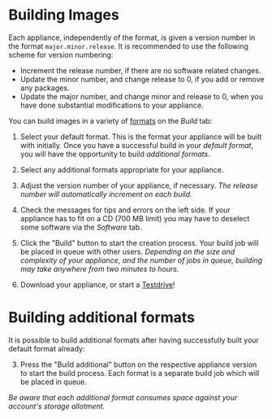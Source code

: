 # Building Images

Each appliance, independently of the format, is given a version number in the format `major.minor.release`. It is recommended to use the following scheme for version numbering:

* Increment the release number, if there are no software related changes.
* Update the minor number, and change release to 0, if you add or remove any packages.
* Update the major number, and change minor and release to 0, when you have done substantial modifications to your appliance.

You can build images in a variety of [formats](appliance-formats.html) on the *Build* tab:

1. Select your default format. This is the format your appliance will be built with initially. Once you have a successful build in your *default format*, you will have the opportunity to build *additional formats*.

2. Select any additional formats appropriate for your appliance.

4. Adjust the version number of your appliance, if necessary. *The release number will automatically increment on each build.*

5. Check the messages for tips and errors on the left side. If your appliance has to fit on a CD (700 MB limit) you may have to deselect some software via the *Software* tab.

6. Click the "Build" button to start the creation process. Your build job will be placed in queue with other users. *Depending on the size and complexity of your appliance, and the number of jobs in queue, building may take anywhere from two minutes to hours.*

7. Download your appliance, or start a [Testdrive](../quickstart/testdrive-your-appliance.html)!

# Building additional formats

It is possible to build additional formats after having successfully built your default format already:

3. Press the "Build additional" button on the respective appliance version to start the build process. Each format is a separate build job which will be placed in queue.

*Be aware that each additional format consumes space against your account's storage allotment.*
